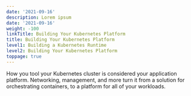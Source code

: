 ```yaml
---
date: '2021-09-16'
description: Lorem ipsum
date: '2021-09-16'
weight: -100
linkTitle: Building Your Kubernetes Platform
title: Building Your Kubernetes Platform
level1: Building a Kubernetes Runtime
level2: Building Your Kubernetes Platform
toppage: true
---
```


How you tool your Kubernetes cluster is considered your application platform. Networking, management, and more turn it from a solution for orchestrating containers, to a platform for all of your workloads. 